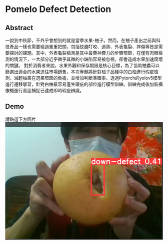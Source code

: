 # Pomelo Defect Detection

## Abstract
一說到中秋節，不外乎會想到的就是當季水果-柚子。然而，在柚子產出之前與科技產品一樣也需要經過重重把關，包括蚊蟲叮咬、過熟、外表龜裂、摔傷等皆是需要探討的課題。其中，外表龜裂檢測是其中最費神費力的步驟環節，在僅有肉眼檢測的情況下，一大部分近乎微乎其微的小缺陷容易被忽視，卻會造成水果加速腐壞的關鍵。
對於消費者來說，水果外觀和保存期限是核心目標，為了協助柚農可以篩選出適合的水果送往市場銷售，本次專題將針對柚子品種中的白柚進行瑕疵檢測，減輕柚農在選果環節的負擔，並增加判斷準確率。透過Pytorch的yolov5模型進行遷移學習，針對白柚最容易產生瑕疵的部位進行模型訓練。訓練完成後加裝攝像機進行畫面捕捉已達成即時瑕疵辨識。

## Demo
請點選下方圖片
[![DEMO](https://github.com/jackson09255921/pomelo/blob/main/pomelo.png)](https://www.youtube.com/watch?v=FunzeHcvmO0)
